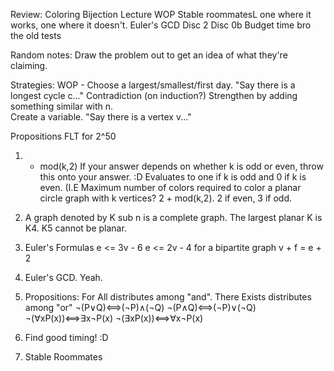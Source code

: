 Review:
Coloring
Bijection Lecture
WOP
Stable roommatesL one where it works, one where it doesn't. 
Euler's GCD
Disc 2
Disc 0b
Budget time bro
the old tests

Random notes: 
Draw the problem out to get an idea of what they're claiming.  

Strategies:
WOP - Choose a largest/smallest/first day.  "Say there is a longest cycle c..."
Contradiction (on induction?)
Strengthen by adding something similar with n.  
Create a variable.  "Say there is a vertex v..."


Propositions
FLT for 2^50


1.  + mod(k,2)
  If your answer depends on whether k is odd or even, throw this onto your answer. :D  Evaluates to one if k is odd and 0 if k is even.
  (I.E Maximum number of colors required to color a planar circle graph with k vertices? 2 + mod(k,2).  2 if even, 3 if odd.
  
2.  A graph denoted by K sub n is a complete graph.  The largest planar K is K4.  K5 cannot be planar.

3. Euler's Formulas
  e <= 3v - 6
  e <= 2v - 4 for a bipartite graph
  v + f = e + 2
  
4. Euler's GCD.  Yeah.

5. Propositions:
  For All distributes among "and".
  There Exists distributes among "or"
  ¬(P∨Q)⟺(¬P)∧(¬Q)
  ¬(P∧Q)⟺(¬P)∨(¬Q)
  ¬(∀xP(x))⟺∃x¬P(x)
  ¬(∃xP(x))⟺∀x¬P(x)

6. Find good timing! :D

7. Stable Roommates 

